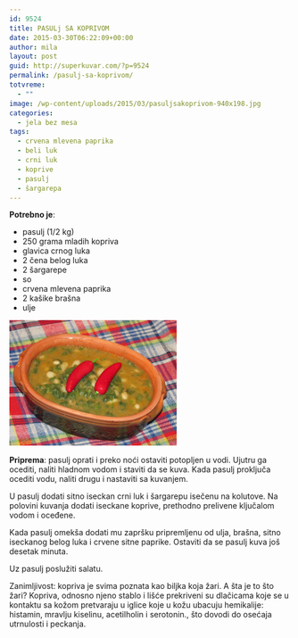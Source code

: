 ```yaml
---
id: 9524
title: PASULj SA KOPRIVOM
date: 2015-03-30T06:22:09+00:00
author: mila
layout: post
guid: http://superkuvar.com/?p=9524
permalink: /pasulj-sa-koprivom/
totvreme:
  - ""
image: /wp-content/uploads/2015/03/pasuljsakoprivom-940x198.jpg
categories:
  - jela bez mesa
tags:
  - crvena mlevena paprika
  - beli luk
  - crni luk
  - koprive
  - pasulj
  - šargarepa
---
```

**Potrebno je**:  
* pasulj (1/2 kg)  
* 250 grama mladih kopriva  
* glavica crnog luka  
* 2 čena belog luka  
* 2 šargarepe  
* so  
* crvena mlevena paprika  
* 2 kašike brašna  
* ulje

[<img class="alignnone size-medium wp-image-9573" src="/wp-content/uploads/2015/03/pasuljsakoprivom-1024x768.jpg" alt="pasuljsakoprivom" width="300" height="225" />](/wp-content/uploads/2015/03/pasuljsakoprivom-e1430746126811.jpg)

**Priprema**: pasulj oprati i preko noći ostaviti potopljen u vodi. Ujutru ga ocediti, naliti hladnom vodom i staviti da se kuva. Kada pasulj proključa ocediti vodu, naliti drugu i nastaviti sa kuvanjem.

U pasulj dodati sitno iseckan crni luk i šargarepu isečenu na kolutove. Na polovini kuvanja dodati iseckane koprive, prethodno prelivene ključalom vodom i oceđene.

Kada pasulj omekša dodati mu zapršku pripremljenu od ulja, brašna, sitno iseckanog belog luka i crvene sitne paprike. Ostaviti da se pasulj kuva još desetak minuta.

Uz pasulj poslužiti salatu.

Zanimljivost: kopriva je svima poznata kao biljka koja žari. A šta je to što žari? Kopriva, odnosno njeno stablo i lišće prekriveni su dlačicama koje se u kontaktu sa kožom pretvaraju u iglice koje u kožu ubacuju hemikalije: histamin, mravlju kiselinu, acetilholin i serotonin., što dovodi do osećaja utrnulosti i peckanja.
